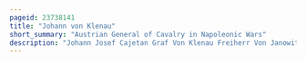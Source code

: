 ```yaml
---
pageid: 23738141
title: "Johann von Klenau"
short_summary: "Austrian General of Cavalry in Napoleonic Wars"
description: "Johann Josef Cajetan Graf Von Klenau Freiherr Von Janowitz was a Field Marshal in the Habsburg Army. Klenau, the Son of a Bohemian noble, joined the Habsburg military as a Teenager and Fought in the War of bavarian Succession against Prussia, Austria's Wars with the Ottoman Empire, the french Revolutionary Wars, and the Napoleonic Wars, in which he commanded a Corps in several important Battles."
---
```

